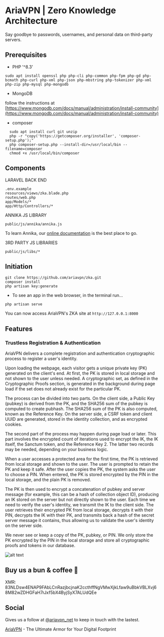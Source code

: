 # AriaVPN | Zero Knowledge Architecture

Say goodbye to passwords, usernames, and personal data on third-party servers.

## Prerequisites

-   PHP '^8.3'
```
sudo apt install openssl php php-cli php-common php-fpm php-gd php-bcmath php-curl php-xml php-json php-mbstring php-tokenizer php-xml php-zip php-mysql php-mongodb
```
-   MongoDB

follow the instructions at [https://www.mongodb.com/docs/manual/administration/install-community](https://www.mongodb.com/docs/manual/administration/install-community) 

-   composer
```
  sudo apt install curl git unzip
  php -r "copy('https://getcomposer.org/installer', 'composer-setup.php');" 
  php composer-setup.php --install-dir=/usr/local/bin --filename=composer
  chmod +x /usr/local/bin/composer
```

## Components

LARAVEL BACK END

```
.env.example
resources/views/zka.blade.php
routes/web.php
app/Models/*
app/Http/Controllers/*
```

ANNIKA JS LIBRARY

```
public/js/annika/annika.js
```
To learn Annika, our [online documentation](https://annika.anne.media) is the best place to go.


3RD PARTY JS LIBRARIES

```
public/js/libs/*
```

## Initiation

```
git clone https://github.com/ariavpn/zka.git
composer install
php artisan key:generate
```

- To see an app in the web browser, in the terminal run...

```
php artisan serve
```

You can now access AriaVPN's ZKA site at `http://127.0.0.1:8000`

## Features

### Trustless Registration & Authentication

AriaVPN delivers a complete registration and authentication cryptographic process to register a user's identity.

Upon loading the webpage, each visitor gets a unique private key (PK) generated on the client's end. At first, the PK is stored in local storage and not shown to the user unless needed. A cryptographic set, as defined in the Cryptographic Proofs section, is generated in the background during page load if the set does not already exist for the particular PK.

The process can be divided into two parts. On the client side, a Public Key (pubkey) is derived from the PK, and the SHA256 sum of the pubkey is computed to create pubhash. The SHA256 sum of the PK is also computed, known as the Reference Key. On the server side, a CSRF token and client UUID are generated, stored in the identity collection, and as encrypted cookies.

The second part of the process may happen during page load or later. This part involves the encrypted count of iterations used to encrypt the IK, the IK itself, the Sanctum token, and the Reference Key 2. The latter two records may be needed, depending on your business logic.

When a user accesses a protected area for the first time, the PK is retrieved from local storage and shown to the user. The user is prompted to retain the PK and keep it safe. After the user copies the PK, the system asks the user to choose a PIN. When entered, the PK is stored encrypted by the PIN in the local storage, and the plain PK is removed.

The PK is then used to encrypt a concatenation of pubkey and server message (for example, this can be a hash of collection object ID), producing an IK stored on the server but not directly shown to the user. Each time we need to verify the user's identity, we transmit the IK to the client side. The user retrieves their encrypted PK from local storage, decrypts it with their PIN, decrypts the IK with their PK, and transmits back a hash of the secret server message it contains, thus allowing us to validate the user's identity on the server side.

We never see or keep a copy of the PK, pubkey, or PIN. We only store the PK encrypted by the PIN in the local storage and store all cryptographic proofs and tokens in our database.

 ![alt text](https://annika.anne.media/img/annikaminibanner.png)

## Buy us a bun & coffee 💙

XMR: 83NLDsw4ENAP9FAbLCnRazjbcjnaK2ccthffNgVMwXjkLfaw9uBbkVBLXvj68M82wZDHGFaH7rJxf5bX4ByjSyX7ALUdQEe

## Social

Gives us a follow at [@ariavpn_net](https://x.com/ariavpn_net) to keep in touch with the lastest.

[AriaVPN](https://ariavpn.net) - The Ultimate Armor for Your Digital Footprint


